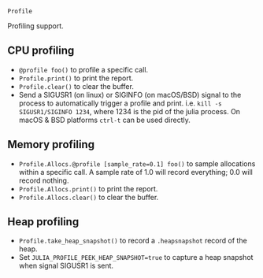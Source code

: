 ```
Profile
```

Profiling support.

## CPU profiling

  * `@profile foo()` to profile a specific call.
  * `Profile.print()` to print the report.
  * `Profile.clear()` to clear the buffer.
  * Send a SIGUSR1 (on linux) or SIGINFO (on macOS/BSD) signal to the process to automatically trigger a profile and print. i.e. `kill -s SIGUSR1/SIGINFO 1234`, where 1234 is the pid of the julia process. On macOS & BSD platforms `ctrl-t` can be used directly.

## Memory profiling

  * `Profile.Allocs.@profile [sample_rate=0.1] foo()` to sample allocations within a specific call. A sample rate of 1.0 will record everything; 0.0 will record nothing.
  * `Profile.Allocs.print()` to print the report.
  * `Profile.Allocs.clear()` to clear the buffer.

## Heap profiling

  * `Profile.take_heap_snapshot()` to record a `.heapsnapshot` record of the heap.
  * Set `JULIA_PROFILE_PEEK_HEAP_SNAPSHOT=true` to capture a heap snapshot when signal SIGUSR1 is sent.

